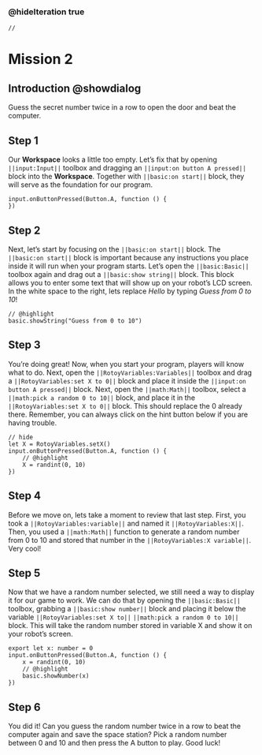 ### @hideIteration true

```template
//
```

# Mission 2

## Introduction @showdialog

Guess the secret number twice in a row to open the door and beat the computer.

## Step 1

Our **Workspace** looks a little too empty. Let’s fix that by opening ``||input:Input||`` toolbox and dragging an ``||input:on button A pressed||`` block into the **Workspace**. Together with ``||basic:on start||`` block, they will serve as the foundation for our program. 

```blocks
input.onButtonPressed(Button.A, function () {
})
```

## Step 2

Next, let’s start by focusing on the ``||basic:on start||`` block. The ``||basic:on start||`` block is important because any instructions you place inside it will run when your program starts. Let’s open the ``||basic:Basic||`` toolbox again and drag out a ``||basic:show string||`` block. This block allows you to enter some text that will show up on your robot’s LCD screen. In the white space to the right, lets replace *Hello* by typing *Guess from 0 to 10*!

```blocks
// @highlight
basic.showString("Guess from 0 to 10")
```

## Step 3

You’re doing great! Now, when you start your program, players will know what to do. Next, open the ``||RotoyVariables:Variables||`` toolbox and drag a ``||RotoyVariables:set X to 0||`` block and place it inside the ``||input:on button A pressed||`` block. Next, open the ``||math:Math||`` toolbox, select a ``||math:pick a random 0 to 10||`` block, and place it in the ``||RotoyVariables:set X to 0||`` block. This should replace the 0 already there. Remember, you can always click on the hint button below if you are having trouble.  

```block
// hide
let X = RotoyVariables.setX()
input.onButtonPressed(Button.A, function () {
    // @highlight
    X = randint(0, 10)
})
```

## Step 4

Before we move on, lets take a moment to review that last step.  First, you took a ``||RotoyVariables:variable||`` and named it ``||RotoyVariables:X||``. Then, you used a ``||math:Math||`` function to generate a random number from 0 to 10 and stored that number in the ``||RotoyVariables:X variable||``. Very cool! 

## Step 5

Now that we have a random number selected, we still need a way to display it for our game to work. We can do that by opening the ``||basic:Basic||`` toolbox, grabbing a ``||basic:show number||`` block and placing it below the variable ``||RotoyVariables:set X to||`` ``||math:pick a random 0 to 10||`` block. This will take the random number stored in variable X and show it on your robot’s screen. 

```block
export let x: number = 0
input.onButtonPressed(Button.A, function () {
    x = randint(0, 10)
    // @highlight
    basic.showNumber(x)
})
```

## Step 6

You did it! Can you guess the random number twice in a row to beat the computer again and save the space station? Pick a random number between 0 and 10 and then press the A button to play. Good luck!